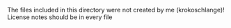 The files included in this directory were not created by me (krokoschlange)!
License notes should be in every file